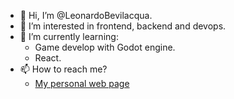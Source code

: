 - 👋 Hi, I’m @LeonardoBevilacqua.
- 👀 I’m interested in frontend, backend and devops.
- 🌱 I’m currently learning:
  - Game develop with Godot engine.
  - React.
- 📫 How to reach me?
  - [My personal web page](https://leonardobevilacqua.com.br)

<!---
LeonardoBevilacqua/LeonardoBevilacqua is a ✨ special ✨ repository because its `README.md` (this file) appears on your GitHub profile.
You can click the Preview link to take a look at your changes.
--->
